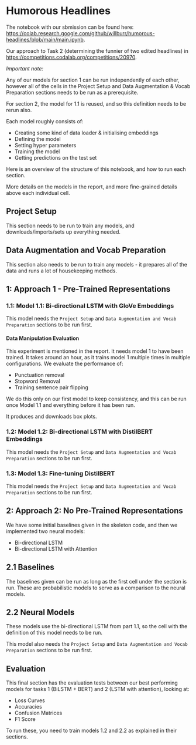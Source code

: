 # Humorous Headlines

The notebook with our sbmission can be found here: https://colab.research.google.com/github/willburr/humorous-headlines/blob/main/main.ipynb.

Our approach to Task 2 (determining the funnier of two edited headlines) in https://competitions.codalab.org/competitions/20970.

*Important note:*

Any of our models for section 1 can be run independently of each other, however all of the cells in the Project Setup and Data Augmentation & Vocab Preparation sections needs to be run as a prerequisite. 

For section 2, the model for 1.1 is reused, and so this definition needs to be rerun also.

Each model roughly consists of:
- Creating some kind of data loader & initialising embeddings
- Defining the model
- Setting hyper parameters
- Training the model
- Getting predictions on the test set

Here is an overview of the structure of this notebook, and how to run each section.

More details on the models in the report, and more fine-grained details above each individual cell. 

## Project Setup

This section needs to be run to train any models, and downloads/imports/sets up everything needed.

## Data Augmentation and Vocab Preparation

This section also needs to be run to train any models - it prepares all of the data and runs a lot of housekeeping methods.

## 1: Approach 1 - Pre-Trained Representations

### 1.1: Model 1.1: Bi-directional LSTM with GloVe Embeddings

This model needs the `Project Setup` and `Data Augmentation and Vocab Preparation` sections to be run first.

#### Data Manipulation Evaluation

This experiment is mentioned in the report. It needs model 1 to have been trained. It takes around an hour, as it trains model 1 multiple times in multiple configurations.
We evaluate the performance of:

- Punctuation removal
- Stopword Removal
- Training sentence pair flipping

We do this only on our first model to keep consistency, and this can be run once Model 1.1 and everything before it has been run.

It produces and downloads box plots. 

### 1.2: Model 1.2: Bi-directional LSTM with DistilBERT Embeddings

This model needs the `Project Setup` and `Data Augmentation and Vocab Preparation` sections to be run first.

### 1.3: Model 1.3: Fine-tuning DistilBERT

This model needs the `Project Setup` and `Data Augmentation and Vocab Preparation` sections to be run first.

## 2: Approach 2: No Pre-Trained Representations

We have some initial baselines given in the skeleton code, and then we implemented two neural models:
* Bi-directional LSTM
* Bi-directional LSTM with Attention

## 2.1 Baselines

The baselines given can be run as long as the first cell under the section is run. These are probabilistic models to serve as a comparison to the neural models.

## 2.2 Neural Models

These models use the bi-directional LSTM from part 1.1, so the cell with the definition of this model needs to be run.

This model also needs the `Project Setup` and `Data Augmentation and Vocab Preparation` sections to be run first.

## Evaluation

This final section has the evaluation tests between our best performing models for tasks 1 (BiLSTM + BERT) and 2 (LSTM with attention), looking at:

- Loss Curves
- Accuracies
- Confusion Matrices
- F1 Score

To run these, you need to train models 1.2 and 2.2 as explained in their sections.
